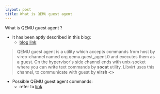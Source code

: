 ```yaml
---
layout: post
title: What is QEMU guest agent
---
```


What is QEMU guest agent ?

- It has been aptly described in this blog:
  - [blog link](https://bitcalm.com/blog/backup-of-virtual-machines-by-hypervisor-qemu-kvm/)

> QEMU guest agent is a utility which accepts commands from host by vireo-channel
> named org.qemu.guest_agent.0 and executes them as a guest. On the hypervisor's
> side channel ends with unix-socket where you can write text commands by **socat**
> utility. Libvirt uses this channel, to communicate with guest by
> **virsh <<qemu-agent-command>>**

- Possible QEMU guest agent commands:
  - refer to [link](https://bitcalm.com/blog/backup-of-virtual-machines-by-hypervisor-qemu-kvm/)
